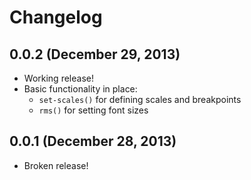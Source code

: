# Changelog

## 0.0.2 (December 29, 2013)

- Working release!
- Basic functionality in place:
    - `set-scales()` for defining scales and breakpoints
    - `rms()` for setting font sizes

## 0.0.1 (December 28, 2013)

- Broken release!